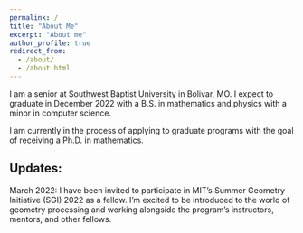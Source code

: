 ```yaml
---
permalink: /
title: "About Me"
excerpt: "About me"
author_profile: true
redirect_from: 
  - /about/
  - /about.html
---
```

I am a senior at Southwest Baptist University in Bolivar, MO. I expect to graduate in December 2022 with a B.S. in mathematics and physics with a minor in computer science. 

I am currently in the process of applying to graduate programs with the goal of receiving a Ph.D. in mathematics. 

## Updates:

March 2022: I have been invited to participate in MIT’s Summer Geometry Initiative (SGI) 2022 as a fellow. I’m excited to be introduced to the world of geometry processing and working alongside the program’s instructors, mentors, and other fellows.
